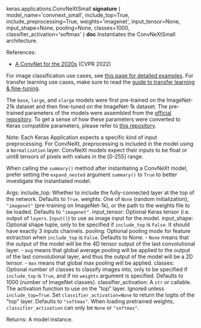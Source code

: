 keras.applications.ConvNeXtSmall
__signature__
(
  model_name='convnext_small',
  include_top=True,
  include_preprocessing=True,
  weights='imagenet',
  input_tensor=None,
  input_shape=None,
  pooling=None,
  classes=1000,
  classifier_activation='softmax'
)
__doc__
Instantiates the ConvNeXtSmall architecture.

References:
- [A ConvNet for the 2020s](https://arxiv.org/abs/2201.03545)
(CVPR 2022)

For image classification use cases, see
[this page for detailed examples](
https://keras.io/api/applications/#usage-examples-for-image-classification-models).
For transfer learning use cases, make sure to read the
[guide to transfer learning & fine-tuning](
https://keras.io/guides/transfer_learning/).

The `base`, `large`, and `xlarge` models were first pre-trained on the
ImageNet-21k dataset and then fine-tuned on the ImageNet-1k dataset. The
pre-trained parameters of the models were assembled from the
[official repository](https://github.com/facebookresearch/ConvNeXt). To get a
sense of how these parameters were converted to Keras compatible parameters,
please refer to
[this repository](https://github.com/sayakpaul/keras-convnext-conversion).

Note: Each Keras Application expects a specific kind of input preprocessing.
For ConvNeXt, preprocessing is included in the model using a `Normalization`
layer.  ConvNeXt models expect their inputs to be float or uint8 tensors of
pixels with values in the [0-255] range.

When calling the `summary()` method after instantiating a ConvNeXt model,
prefer setting the `expand_nested` argument `summary()` to `True` to better
investigate the instantiated model.

Args:
    include_top: Whether to include the fully-connected
        layer at the top of the network. Defaults to `True`.
    weights: One of `None` (random initialization),
        `"imagenet"` (pre-training on ImageNet-1k), or the path to the weights
        file to be loaded. Defaults to `"imagenet"`.
    input_tensor: Optional Keras tensor
        (i.e. output of `layers.Input()`)
        to use as image input for the model.
    input_shape: Optional shape tuple, only to be specified
        if `include_top` is `False`.
        It should have exactly 3 inputs channels.
    pooling: Optional pooling mode for feature extraction
        when `include_top` is `False`. Defaults to None.
        - `None` means that the output of the model will be
        the 4D tensor output of the last convolutional layer.
        - `avg` means that global average pooling
        will be applied to the output of the
        last convolutional layer, and thus
        the output of the model will be a 2D tensor.
        - `max` means that global max pooling will
        be applied.
    classes: Optional number of classes to classify images
        into, only to be specified if `include_top` is `True`, and
        if no `weights` argument is specified. Defaults to 1000 (number of
        ImageNet classes).
    classifier_activation: A `str` or callable. The activation function to use
        on the "top" layer. Ignored unless `include_top=True`. Set
        `classifier_activation=None` to return the logits of the "top" layer.
        Defaults to `"softmax"`.
        When loading pretrained weights, `classifier_activation` can only
        be `None` or `"softmax"`.

Returns:
    A model instance.
